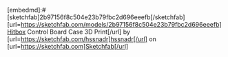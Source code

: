 [embedmd]:# [sketchfab]2b97156f8c504e23b79fbc2d696eeefb[/sketchfab]
[url=https://sketchfab.com/models/2b97156f8c504e23b79fbc2d696eeefb]Hitbox Control Board Case 3D Print[/url] by [url=https://sketchfab.com/hssnadr]hssnadr[/url] on [url=https://sketchfab.com]Sketchfab[/url]

